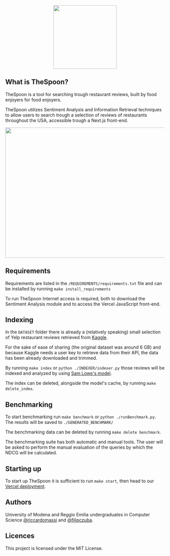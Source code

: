 <div align="center">
  <img width="200" height="200" src="https://github.com/riccardomassi/TheSpoon/blob/main/GUI/public/dark/dark-mode-logo.png">
</div>

## What is TheSpoon?
TheSpoon is a tool for searching trough restaurant reviews, built by food enjoyers for food enjoyers.

TheSpoon utilizes Sentiment Analysis and Information Retrieval techniques to allow users to search trough a selection of reviews of restaurants throughout the USA, accessible trough a Next.js front-end.
<div align="center">
  <img width="800" height="410" src="https://github.com/riccardomassi/TheSpoon/blob/main/video.gif">
</div>

## Requirements
Requirements are listed in the `/REQUIREMENTS/requirements.txt` file and can be installed by running `make install_requirements`

To run TheSpoon Internet access is required, both to download the Sentiment Analysis module and to access the Vercel JavaScript front-end.

## Indexing
In the `DATASET` folder there is already a (relatively speaking) small selection of Yelp restaurant reviews retrieved from [Kaggle](https://www.kaggle.com/datasets/yelp-dataset/yelp-dataset).

For the sake of ease of sharing (the original dataset was around 6 GB) and because Kaggle needs a user key to retrieve data from their API, the data has been already downloaded and trimmed.

By running `make index` or `python ./INDEXER/indexer.py` those reviews will be indexed and analyzed by using [Sam Lowe's model](https://huggingface.co/SamLowe/roberta-base-go_emotions).

The index can be deleted, alongside the model's cache, by running `make delete_index`.

## Benchmarking
To start benchmarking run `make benchmark` or `python ./runBenchmark.py`. The results will be saved to `./GENERATED_BENCHMARK/`

The benchmarking data can be deleted by running `make delete benchmark`.

The benchmarking suite has both automatic and manual tools. The user will be asked to perform the manual evaluation of the queries by which the NDCG will be calculated.

## Starting up
To start up TheSpoon it is sufficient to run `make start`, then head to our [Vercel deployment](https://thespoon.vercel.app).

## Authors
University of Modena and Reggio Emilia undergraduates in Computer Science [@riccardomassi](https://github.com/riccardomassi/) and [@filipczuba](https://github.com/filipczuba/).

## Licences
This project is licensed under the MIT License.


